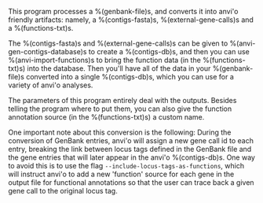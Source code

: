This program processes a %(genbank-file)s, and converts it into anvi'o friendly artifacts: namely, a %(contigs-fasta)s, %(external-gene-calls)s and a %(functions-txt)s.

The %(contigs-fasta)s and %(external-gene-calls)s can be given to %(anvi-gen-contigs-database)s to create a %(contigs-db)s, and then you can use %(anvi-import-functions)s to bring the function data (in the %(functions-txt)s) into the database. Then you'll have all of the data in your %(genbank-file)s converted into a single %(contigs-db)s, which you can use for a variety of anvi'o analyses.

The parameters of this program entirely deal with the outputs. Besides telling the program where to put them, you can also give the function annotation source (in the %(functions-txt)s) a custom name.

One important note about this conversion is the following: During the conversion of GenBank entries, anvi'o will assign a new gene call id to each entry, breaking the link between locus tags defined in the GenBank file and the gene entries that will later appear in the anvi'o %(contigs-db)s. One way to avoid this is to use the flag `--include-locus-tags-as-functions`, which will instruct anvi'o to add a new 'function' source for each gene in the output file for functional annotations so that the user can trace back a given gene call to the original locus tag.